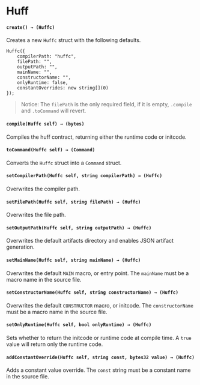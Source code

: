# Huff

#### **`create() → (Huffc)`**

Creates a new `Huffc` struct with the following defaults.

```solidity
Huffc({
    compilerPath: "huffc",
    filePath: "",
    outputPath: "",
    mainName: "",
    constructorName: "",
    onlyRuntime: false,
    constantOverrides: new string[](0)
});
```

> Notice: The `filePath` is the only required field, if it is empty, `.compile` and `.toCommand`
> will revert.

#### **`compile(Huffc self) → (bytes)`**

Compiles the huff contract, returning either the runtime code or initcode.

#### **`toCommand(Huffc self) → (Command)`**

Converts the `Huffc` struct into a `Command` struct.

#### **`setCompilerPath(Huffc self, string compilerPath) → (Huffc)`**

Overwrites the compiler path.

#### **`setFilePath(Huffc self, string filePath) → (Huffc)`**

Overwrites the file path.

#### **`setOutputPath(Huffc self, string outputPath) → (Huffc)`**

Overwrites the default artifacts directory and enables JSON artifact generation.

#### **`setMainName(Huffc self, string mainName) → (Huffc)`**

Overwrites the default `MAIN` macro, or entry point. The `mainName` must be a macro name in the
source file.

#### **`setConstructorName(Huffc self, string constructorName) → (Huffc)`**

Overwrites the default `CONSTRUCTOR` macro, or initcode. The `constructorName` must be a macro name
in the source file.

#### **`setOnlyRuntime(Huffc self, bool onlyRuntime) → (Huffc)`**

Sets whether to return the initcode or runtime code at compile time. A `true` value will return only
the runtime code.

#### **`addConstantOverride(Huffc self, string const, bytes32 value) → (Huffc)`**

Adds a constant value override. The `const` string must be a constant name in the source file.
